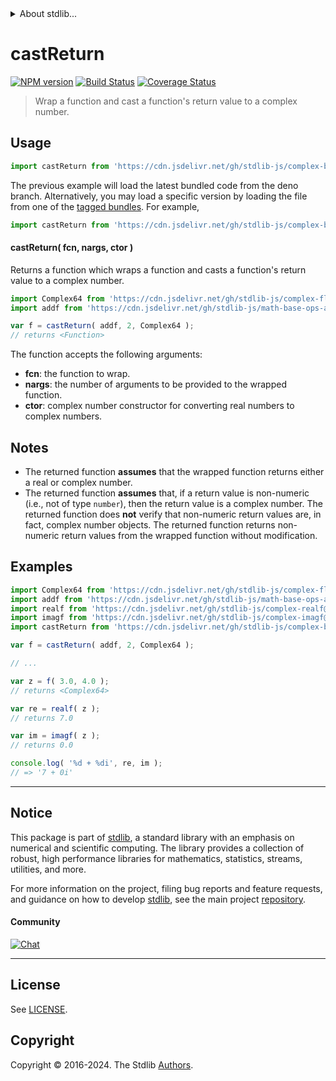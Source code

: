 <!--

@license Apache-2.0

Copyright (c) 2022 The Stdlib Authors.

Licensed under the Apache License, Version 2.0 (the "License");
you may not use this file except in compliance with the License.
You may obtain a copy of the License at

   http://www.apache.org/licenses/LICENSE-2.0

Unless required by applicable law or agreed to in writing, software
distributed under the License is distributed on an "AS IS" BASIS,
WITHOUT WARRANTIES OR CONDITIONS OF ANY KIND, either express or implied.
See the License for the specific language governing permissions and
limitations under the License.

-->


<details>
  <summary>
    About stdlib...
  </summary>
  <p>We believe in a future in which the web is a preferred environment for numerical computation. To help realize this future, we've built stdlib. stdlib is a standard library, with an emphasis on numerical and scientific computation, written in JavaScript (and C) for execution in browsers and in Node.js.</p>
  <p>The library is fully decomposable, being architected in such a way that you can swap out and mix and match APIs and functionality to cater to your exact preferences and use cases.</p>
  <p>When you use stdlib, you can be absolutely certain that you are using the most thorough, rigorous, well-written, studied, documented, tested, measured, and high-quality code out there.</p>
  <p>To join us in bringing numerical computing to the web, get started by checking us out on <a href="https://github.com/stdlib-js/stdlib">GitHub</a>, and please consider <a href="https://opencollective.com/stdlib">financially supporting stdlib</a>. We greatly appreciate your continued support!</p>
</details>

# castReturn

[![NPM version][npm-image]][npm-url] [![Build Status][test-image]][test-url] [![Coverage Status][coverage-image]][coverage-url] <!-- [![dependencies][dependencies-image]][dependencies-url] -->

> Wrap a function and cast a function's return value to a complex number.

<!-- Section to include introductory text. Make sure to keep an empty line after the intro `section` element and another before the `/section` close. -->

<section class="intro">

</section>

<!-- /.intro -->

<!-- Package usage documentation. -->



<section class="usage">

## Usage

```javascript
import castReturn from 'https://cdn.jsdelivr.net/gh/stdlib-js/complex-base-cast-return@deno/mod.js';
```
The previous example will load the latest bundled code from the deno branch. Alternatively, you may load a specific version by loading the file from one of the [tagged bundles](https://github.com/stdlib-js/complex-base-cast-return/tags). For example,

```javascript
import castReturn from 'https://cdn.jsdelivr.net/gh/stdlib-js/complex-base-cast-return@v0.2.0-deno/mod.js';
```

#### castReturn( fcn, nargs, ctor )

Returns a function which wraps a function and casts a function's return value to a complex number.

```javascript
import Complex64 from 'https://cdn.jsdelivr.net/gh/stdlib-js/complex-float32@deno/mod.js';
import addf from 'https://cdn.jsdelivr.net/gh/stdlib-js/math-base-ops-addf@deno/mod.js';

var f = castReturn( addf, 2, Complex64 );
// returns <Function>
```

The function accepts the following arguments:

-   **fcn**: the function to wrap.
-   **nargs**: the number of arguments to be provided to the wrapped function.
-   **ctor**: complex number constructor for converting real numbers to complex numbers.

</section>

<!-- /.usage -->

<!-- Package usage notes. Make sure to keep an empty line after the `section` element and another before the `/section` close. -->

<section class="notes">

## Notes

-   The returned function **assumes** that the wrapped function returns either a real or complex number.
-   The returned function **assumes** that, if a return value is non-numeric (i.e., not of type `number`), then the return value is a complex number. The returned function does **not** verify that non-numeric return values are, in fact, complex number objects. The returned function returns non-numeric return values from the wrapped function without modification.

</section>

<!-- /.notes -->

<!-- Package usage examples. -->

<section class="examples">

## Examples

<!-- eslint no-undef: "error" -->

```javascript
import Complex64 from 'https://cdn.jsdelivr.net/gh/stdlib-js/complex-float32@deno/mod.js';
import addf from 'https://cdn.jsdelivr.net/gh/stdlib-js/math-base-ops-addf@deno/mod.js';
import realf from 'https://cdn.jsdelivr.net/gh/stdlib-js/complex-realf@deno/mod.js';
import imagf from 'https://cdn.jsdelivr.net/gh/stdlib-js/complex-imagf@deno/mod.js';
import castReturn from 'https://cdn.jsdelivr.net/gh/stdlib-js/complex-base-cast-return@deno/mod.js';

var f = castReturn( addf, 2, Complex64 );

// ...

var z = f( 3.0, 4.0 );
// returns <Complex64>

var re = realf( z );
// returns 7.0

var im = imagf( z );
// returns 0.0

console.log( '%d + %di', re, im );
// => '7 + 0i'
```

</section>

<!-- /.examples -->

<!-- Section to include cited references. If references are included, add a horizontal rule *before* the section. Make sure to keep an empty line after the `section` element and another before the `/section` close. -->

<section class="references">

</section>

<!-- /.references -->

<!-- Section for related `stdlib` packages. Do not manually edit this section, as it is automatically populated. -->

<section class="related">

</section>

<!-- /.related -->

<!-- Section for all links. Make sure to keep an empty line after the `section` element and another before the `/section` close. -->


<section class="main-repo" >

* * *

## Notice

This package is part of [stdlib][stdlib], a standard library with an emphasis on numerical and scientific computing. The library provides a collection of robust, high performance libraries for mathematics, statistics, streams, utilities, and more.

For more information on the project, filing bug reports and feature requests, and guidance on how to develop [stdlib][stdlib], see the main project [repository][stdlib].

#### Community

[![Chat][chat-image]][chat-url]

---

## License

See [LICENSE][stdlib-license].


## Copyright

Copyright &copy; 2016-2024. The Stdlib [Authors][stdlib-authors].

</section>

<!-- /.stdlib -->

<!-- Section for all links. Make sure to keep an empty line after the `section` element and another before the `/section` close. -->

<section class="links">

[npm-image]: http://img.shields.io/npm/v/@stdlib/complex-base-cast-return.svg
[npm-url]: https://npmjs.org/package/@stdlib/complex-base-cast-return

[test-image]: https://github.com/stdlib-js/complex-base-cast-return/actions/workflows/test.yml/badge.svg?branch=v0.2.0
[test-url]: https://github.com/stdlib-js/complex-base-cast-return/actions/workflows/test.yml?query=branch:v0.2.0

[coverage-image]: https://img.shields.io/codecov/c/github/stdlib-js/complex-base-cast-return/main.svg
[coverage-url]: https://codecov.io/github/stdlib-js/complex-base-cast-return?branch=main

<!--

[dependencies-image]: https://img.shields.io/david/stdlib-js/complex-base-cast-return.svg
[dependencies-url]: https://david-dm.org/stdlib-js/complex-base-cast-return/main

-->

[chat-image]: https://img.shields.io/gitter/room/stdlib-js/stdlib.svg
[chat-url]: https://app.gitter.im/#/room/#stdlib-js_stdlib:gitter.im

[stdlib]: https://github.com/stdlib-js/stdlib

[stdlib-authors]: https://github.com/stdlib-js/stdlib/graphs/contributors

[umd]: https://github.com/umdjs/umd
[es-module]: https://developer.mozilla.org/en-US/docs/Web/JavaScript/Guide/Modules

[deno-url]: https://github.com/stdlib-js/complex-base-cast-return/tree/deno
[deno-readme]: https://github.com/stdlib-js/complex-base-cast-return/blob/deno/README.md
[umd-url]: https://github.com/stdlib-js/complex-base-cast-return/tree/umd
[umd-readme]: https://github.com/stdlib-js/complex-base-cast-return/blob/umd/README.md
[esm-url]: https://github.com/stdlib-js/complex-base-cast-return/tree/esm
[esm-readme]: https://github.com/stdlib-js/complex-base-cast-return/blob/esm/README.md
[branches-url]: https://github.com/stdlib-js/complex-base-cast-return/blob/main/branches.md

[stdlib-license]: https://raw.githubusercontent.com/stdlib-js/complex-base-cast-return/main/LICENSE

</section>

<!-- /.links -->
